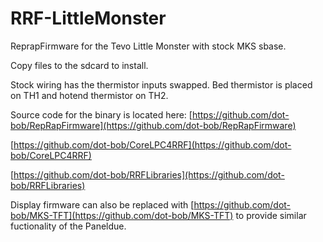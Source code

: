 # RRF-LittleMonster
ReprapFirmware for the Tevo Little Monster with stock MKS sbase.

Copy files to the sdcard to install.

Stock wiring has the thermistor inputs swapped.  Bed thermistor is placed on TH1 and hotend thermistor on TH2.

Source code for the binary is located here:
[https://github.com/dot-bob/RepRapFirmware](https://github.com/dot-bob/RepRapFirmware)

[https://github.com/dot-bob/CoreLPC4RRF](https://github.com/dot-bob/CoreLPC4RRF)

[https://github.com/dot-bob/RRFLibraries](https://github.com/dot-bob/RRFLibraries)


Display firmware can also be replaced with [https://github.com/dot-bob/MKS-TFT](https://github.com/dot-bob/MKS-TFT) to provide similar fuctionality of the Paneldue.

